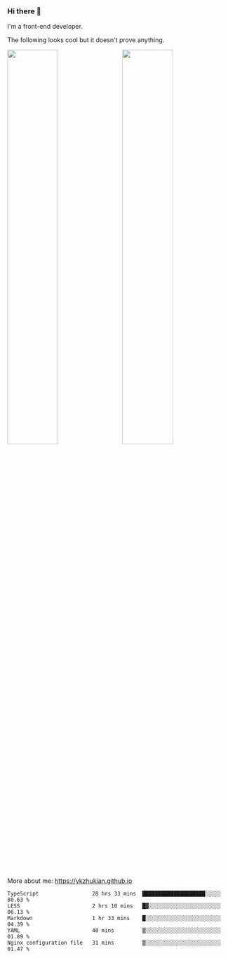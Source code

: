 ### Hi there 👋

I'm a front-end developer.

The following looks cool but it doesn't prove anything.

[<img align="right" width="48%" src="https://github-readme-stats.vercel.app/api?username=ykzhukian&show_icons=true&theme=dracula">](https://github.com/anuraghazra/github-readme-stats)

[<img width="48%" src="https://github-readme-stats.vercel.app/api/top-langs/?username=ykzhukian&layout=compact&theme=dracula">](https://github.com/anuraghazra/github-readme-stats)

More about me: 
https://ykzhukian.github.io

<!--START_SECTION:waka-->
```text
TypeScript                 28 hrs 33 mins  ████████████████████░░░░░   80.63 % 
LESS                       2 hrs 10 mins   █▓░░░░░░░░░░░░░░░░░░░░░░░   06.13 % 
Markdown                   1 hr 33 mins    █░░░░░░░░░░░░░░░░░░░░░░░░   04.39 % 
YAML                       40 mins         ▒░░░░░░░░░░░░░░░░░░░░░░░░   01.89 % 
Nginx configuration file   31 mins         ▒░░░░░░░░░░░░░░░░░░░░░░░░   01.47 % 
```
<!--END_SECTION:waka-->
